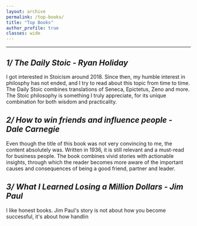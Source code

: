 ```yaml
---
layout: archive
permalink: /top-books/
title: "Top Books"
author_profile: true
classes: wide
---
```

****

## *1/ The Daily Stoic - Ryan Holiday*

I got interested in Stoicism around 2018. Since then, my humble interest in philosphy has not ended, and I try to read about this topic from time to time. The Daily Stoic combines translations of Seneca, Epictetus, Zeno and more. The Stoic philosophy is something I truly appreciate, for its unique combination for both wisdom and practicality.


## *2/ How to win friends and influence people - Dale Carnegie*

Even though the title of this book was not very convincing to me, the content absolutely was. Written in 1936, it is still relevant and a must-read for business people. The book combines vivid stories with actionable insights, through which the reader becomes more aware of the important causes and consequences of being a good friend, partner and leader.


## *3/ What I Learned Losing a Million Dollars - Jim Paul*

I like honest books. Jim Paul's story is not about how you become successful, it's about how handlin
